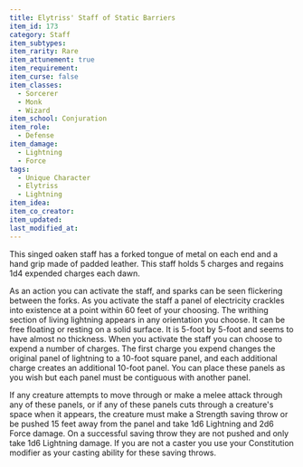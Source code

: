 ```yaml
---
title: Elytriss' Staff of Static Barriers
item_id: 173
category: Staff
item_subtypes:
item_rarity: Rare
item_attunement: true
item_requirement:
item_curse: false
item_classes:
  - Sorcerer
  - Monk
  - Wizard
item_school: Conjuration
item_role:
  - Defense
item_damage:
  - Lightning
  - Force
tags:
  - Unique Character
  - Elytriss
  - Lightning
item_idea:
item_co_creator:
item_updated:
last_modified_at:
---
```


This singed oaken staff has a forked tongue of metal on each end and a hand grip made of padded leather. This staff holds 5 charges and regains 1d4 expended charges each dawn.

As an action you can activate the staff, and sparks can be seen flickering between the forks. As you activate the staff a panel of electricity crackles into existence at a point within 60 feet of your choosing. The writhing section of living lightning appears in any orientation you choose. It can be free floating or resting on a solid surface. It is 5-foot by 5-foot and seems to have almost no thickness.
When you activate the staff you can choose to expend a number of charges. The first charge you expend changes the original panel of lightning to a 10-foot square panel, and each additional charge creates an additional 10-foot panel. You can place these panels as you wish but each panel must be contiguous with another panel.

If any creature attempts to move through or make a melee attack through any of these panels, or if any of these panels cuts through a creature's space when it appears, the creature must make a Strength saving throw or be pushed 15 feet away from the panel and take 1d6 Lightning and 2d6 Force damage. On a successful saving throw they are not pushed and only take 1d6 Lightning damage.
If you are not a caster you use your Constitution modifier as your casting ability for these saving throws.
